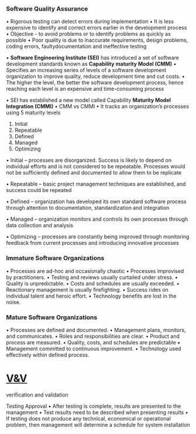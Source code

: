### Software Quality Assurance


• Rigorous testing can detect errors during implementation
• It is less expensive to identify and correct errors earlier in the development process
• Objective 
	- to avoid problems or to identify problems as quickly as possible
• Poor quality is due to inaccurate requirements, design problems, coding errors, faultydocumentation and ineffective testing



• **Software Engineering Institute (SEI)** has introduced a set of software development standards known as
**Capability maturity Model (CMM)**
• Specifies an increasing series of levels of a software development organization to improve quality, reduce development time and cut costs.
• The higher the level, the better the software development process, hence reaching each level is an expensive and time-consuming process

• SEI has established a new model called Capability
**Maturity Model Integration (CMMI)**
• CMM vs CMMI
• It tracks an organization’s processes using 5 maturity
levels

1. Initial
2. Repeatable
3. Defined
4. Managed
5. Optimizing



• Initial – processes are disorganized. Success is likely to depend on individual efforts and is not considered to be repeatable. Processes would not be sufficiently defined and documented to allow them to be replicate

• Repeatable – basic project management techniques are established, and success could be repeated

• Defined – organization has developed its own standard software process through attention to documentation, standardization and integration

• Managed – organization monitors and controls its own processes through data collection and analysis

• Optimizing – processes are constantly being improved through monitoring feedback from current processes and introducing innovative processes




### Immature Software Organizations
• Processes are ad-hoc and occasionally chaotic
• Processes improvised by practitioners.
• Testing and reviews usually curtailed under stress.
• Quality is unpredictable.
• Costs and schedules are usually exceeded.
• Reactionary management is usually firefighting.
• Success rides on individual talent and heroic effort.
• Technology benefits are lost in the noise.


### Mature Software Organizations

• Processes are defined and documented.
• Management plans, monitors, and communicates.
• Roles and responsibilities are clear.
• Product and process are measured.
• Quality, costs, and schedules are predictable
• Management committed to continuous
improvement.
• Technology used effectively within defined process.


# [V&V](vv.md)

verification and validation


Testing Approval
• After testing is complete, results are presented to
the management
• Test results need to be described when presenting
results
• If testing does not produce any technical,
economical or operational problem, then
management will determine a schedule for system
installation
